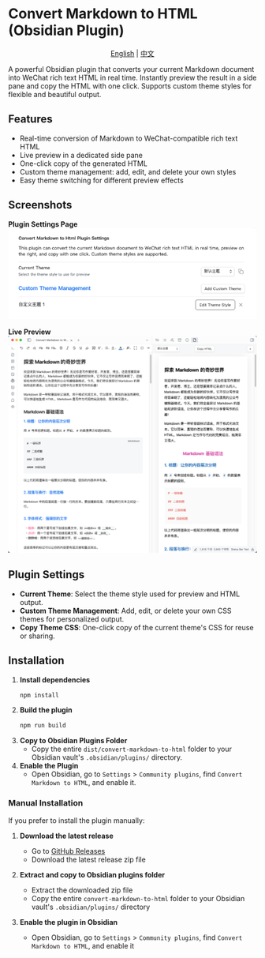 # Convert Markdown to HTML (Obsidian Plugin)

<p align="center">
<a href="README.md">English</a> | <a href="README_CN.md">中文</a>
</p>

A powerful Obsidian plugin that converts your current Markdown document into WeChat rich text HTML in real time. Instantly preview the result in a side pane and copy the HTML with one click. Supports custom theme styles for flexible and beautiful output.

## Features
- Real-time conversion of Markdown to WeChat-compatible rich text HTML
- Live preview in a dedicated side pane
- One-click copy of the generated HTML
- Custom theme management: add, edit, and delete your own styles
- Easy theme switching for different preview effects

## Screenshots

**Plugin Settings Page**  
![Plugin Settings](assets/settings.png)

**Live Preview**  
![Live Preview](assets/preview.png)

## Plugin Settings
- **Current Theme**: Select the theme style used for preview and HTML output.
- **Custom Theme Management**: Add, edit, or delete your own CSS themes for personalized output.
- **Copy Theme CSS**: One-click copy of the current theme's CSS for reuse or sharing.

## Installation

1. **Install dependencies**
   ```sh
   npm install
   ```
2. **Build the plugin**
   ```sh
   npm run build
   ```
3. **Copy to Obsidian Plugins Folder**
   - Copy the entire `dist/convert-markdown-to-html` folder to your Obsidian vault's `.obsidian/plugins/` directory.
4. **Enable the Plugin**
   - Open Obsidian, go to `Settings` > `Community plugins`, find `Convert Markdown to HTML`, and enable it.

### Manual Installation

If you prefer to install the plugin manually:

1. **Download the latest release**
   - Go to [GitHub Releases](https://github.com/imhaiqiao/obsidian-convert-markdown-to-html-plugin/releases)
   - Download the latest release zip file

2. **Extract and copy to Obsidian plugins folder**
   - Extract the downloaded zip file
   - Copy the entire `convert-markdown-to-html` folder to your Obsidian vault's `.obsidian/plugins/` directory

3. **Enable the plugin in Obsidian**
   - Open Obsidian, go to `Settings` > `Community plugins`, find `Convert Markdown to HTML`, and enable it

